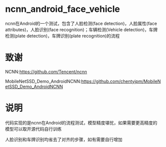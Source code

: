 # ncnn_android_face_vehicle
ncnn在Android的一个测试，包含了人脸检测(face detection)，人脸属性(face attributes)，人脸识别(face recognition)；车辆检测(Vehicle detection)，车牌检测(plate detection)，车牌识别(plate recognition)的流程

# 致谢
NCNN:https://github.com/Tencent/ncnn

MobileNetSSD_Demo_AndroidNCNN:https://github.com/chentyjpm/MobileNetSSD_Demo_AndroidNCNN

# 说明
代码实现的是ncnn在Android的流程测试，模型精度堪忧，如果需要更高精度的模型可以取开源代码自行训练

人脸识别和车牌识别均省去了对齐的步骤，如有需要自行增加
